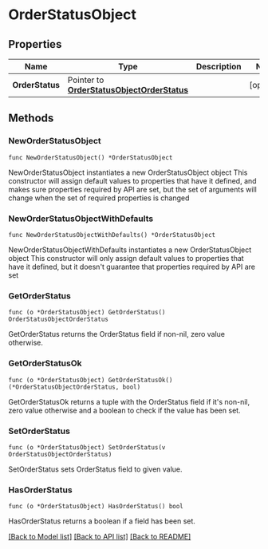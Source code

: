 # OrderStatusObject

## Properties

Name | Type | Description | Notes
------------ | ------------- | ------------- | -------------
**OrderStatus** | Pointer to [**OrderStatusObjectOrderStatus**](OrderStatusObjectOrderStatus.md) |  | [optional] 

## Methods

### NewOrderStatusObject

`func NewOrderStatusObject() *OrderStatusObject`

NewOrderStatusObject instantiates a new OrderStatusObject object
This constructor will assign default values to properties that have it defined,
and makes sure properties required by API are set, but the set of arguments
will change when the set of required properties is changed

### NewOrderStatusObjectWithDefaults

`func NewOrderStatusObjectWithDefaults() *OrderStatusObject`

NewOrderStatusObjectWithDefaults instantiates a new OrderStatusObject object
This constructor will only assign default values to properties that have it defined,
but it doesn't guarantee that properties required by API are set

### GetOrderStatus

`func (o *OrderStatusObject) GetOrderStatus() OrderStatusObjectOrderStatus`

GetOrderStatus returns the OrderStatus field if non-nil, zero value otherwise.

### GetOrderStatusOk

`func (o *OrderStatusObject) GetOrderStatusOk() (*OrderStatusObjectOrderStatus, bool)`

GetOrderStatusOk returns a tuple with the OrderStatus field if it's non-nil, zero value otherwise
and a boolean to check if the value has been set.

### SetOrderStatus

`func (o *OrderStatusObject) SetOrderStatus(v OrderStatusObjectOrderStatus)`

SetOrderStatus sets OrderStatus field to given value.

### HasOrderStatus

`func (o *OrderStatusObject) HasOrderStatus() bool`

HasOrderStatus returns a boolean if a field has been set.


[[Back to Model list]](../README.md#documentation-for-models) [[Back to API list]](../README.md#documentation-for-api-endpoints) [[Back to README]](../README.md)


